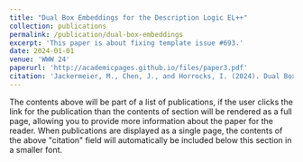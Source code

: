 ```yaml
---
title: "Dual Box Embeddings for the Description Logic EL++"
collection: publications
permalink: /publication/dual-box-embeddings
excerpt: 'This paper is about fixing template issue #693.'
date: 2024-01-01
venue: 'WWW 24'
paperurl: 'http://academicpages.github.io/files/paper3.pdf'
citation: 'Jackermeier, M., Chen, J., and Horrocks, I. (2024). Dual Box Embeddings for the Description Logic EL++. In <i>WWW’24</i>.'
---
```


The contents above will be part of a list of publications, if the user clicks the link for the publication than the contents of section will be rendered as a full page, allowing you to provide more information about the paper for the reader. When publications are displayed as a single page, the contents of the above "citation" field will automatically be included below this section in a smaller font.
